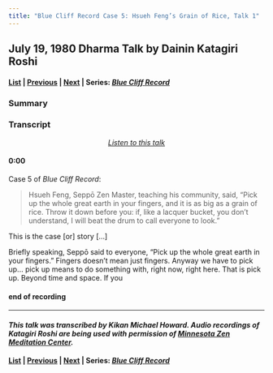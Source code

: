 ```yaml
---
title: "Blue Cliff Record Case 5: Hsueh Feng’s Grain of Rice, Talk 1"
---
```

## July 19, 1980 Dharma Talk by Dainin Katagiri Roshi

#### [List](list#1980) \| [Previous](1980-07-16-Diamond-Sutra-Emptiness-and-Mind) \| [Next](1980-07-23-Diamond-Sutra-Final-Lecture) \| Series: [*Blue Cliff Record*](blue-cliff-record)

### Summary

### Transcript

<p align="center" style="font-style: italic">
<a href="https://www.mnzencenter.org/the-dainin-katagiri-audio-archive/blue-cliff-record-case-5-lecture-1" target="_blank">Listen to this talk</a>
</p>

#### 0:00

Case 5 of *Blue Cliff Record*:

> Hsueh Feng, Seppō Zen Master, teaching his community, said, “Pick up the whole great earth in your fingers, and it is as big as a grain of rice. Throw it down before you: if, like a lacquer bucket, you don’t understand, I will beat the drum to call everyone to look.”

This is the case [or] story [...]

Briefly speaking, Seppō said to everyone, “Pick up the whole great earth in your fingers.” Fingers doesn’t mean just fingers. Anyway we have to pick up... pick up means to do something with, right now, right here. That is pick up. Beyond time and space. If you 


#### end of recording

---

#### *This talk was transcribed by Kikan Michael Howard. Audio recordings of Katagiri Roshi are being used with permission of [Minnesota Zen Meditation Center](https://www.mnzencenter.org/katagiri-project.html).*

#### [List](list#1980) \| [Previous](1980-07-16-Diamond-Sutra-Emptiness-and-Mind) \| [Next](1980-07-23-Diamond-Sutra-Final-Lecture) \| Series: [*Blue Cliff Record*](blue-cliff-record)
